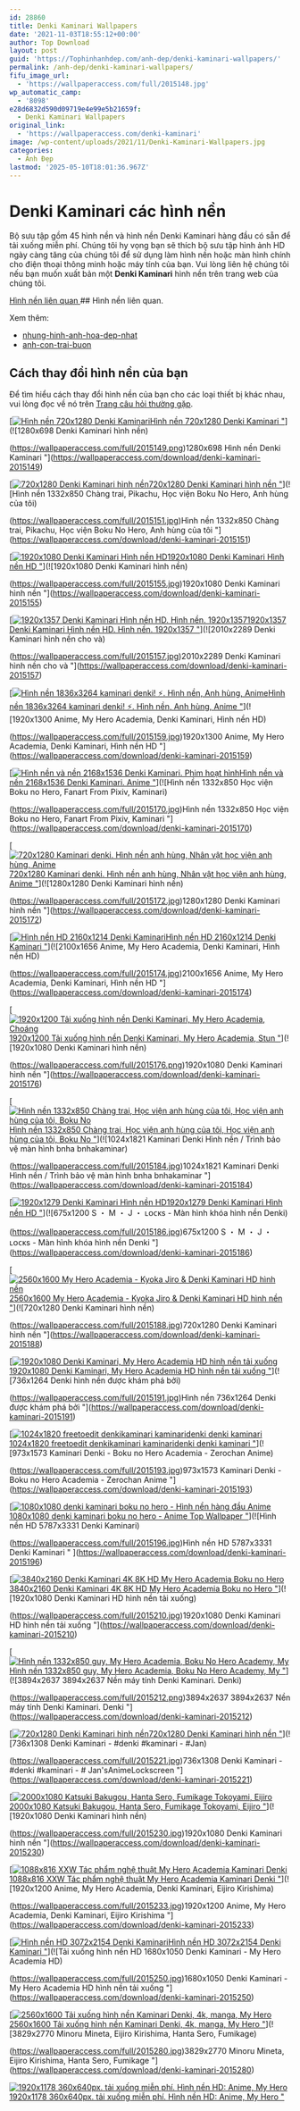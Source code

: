 ```yaml
---
id: 28860
title: Denki Kaminari Wallpapers
date: '2021-11-03T18:55:12+00:00'
author: Top Download
layout: post
guid: 'https://Tophinhanhdep.com/anh-dep/denki-kaminari-wallpapers/'
permalink: /anh-dep/denki-kaminari-wallpapers/
fifu_image_url:
  - 'https://wallpaperaccess.com/full/2015148.jpg'
wp_automatic_camp:
  - '8098'
e28d6832d590d09719e4e99e5b21659f:
  - Denki Kaminari Wallpapers
original_link:
  - 'https://wallpaperaccess.com/denki-kaminari'
image: /wp-content/uploads/2021/11/Denki-Kaminari-Wallpapers.jpg
categories:
  - Ảnh Đẹp
lastmod: '2025-05-10T18:01:36.967Z'
---
```

# Denki Kaminari các hình nền

Bộ sưu tập gồm 45 hình nền và hình nền Denki Kaminari hàng đầu có sẵn để tải xuống miễn phí. Chúng tôi hy vọng bạn sẽ thích bộ sưu tập hình ảnh HD ngày càng tăng của chúng tôi để sử dụng làm hình nền hoặc màn hình chính cho điện thoại thông minh hoặc máy tính của bạn. Vui lòng liên hệ chúng tôi nếu bạn muốn xuất bản một **Denki Kaminari** hình nền trên trang web của chúng tôi.

[Hình nền liên quan ](#related) ## Hình nền liên quan.

   
 Xem thêm:

   
- [nhung-hinh-anh-hoa-dep-nhat](https://tophinhanhdep.com/hinh-hoa-dep/nhung-hinh-anh-hoa-dep-nhat/)
- [anh-con-trai-buon](https://tophinhanhdep.com/anh-avatar/anh-con-trai-buon/)

## Cách thay đổi hình nền của bạn

Để tìm hiểu cách thay đổi hình nền của bạn cho các loại thiết bị khác nhau, vui lòng đọc về nó trên [Trang câu hỏi thường gặp](https://tophinhanhdep.com/faq/).

  
[[![Hình nền 720x1280 Denki Kaminari](https://wallpaperaccess.com/full/2015148.jpg)Hình nền 720x1280 Denki Kaminari "](https://wallpaperaccess.com/download/denki-kaminari-2015148)](![1280x698 Denki Kaminari hình nền)

(https://wallpaperaccess.com/full/2015149.png)1280x698 Hình nền Denki Kaminari "](https://wallpaperaccess.com/download/denki-kaminari-2015149)

[[![720x1280 Denki Kaminari hình nền](https://wallpaperaccess.com/full/2015150.jpg)720x1280 Denki Kaminari hình nền "](https://wallpaperaccess.com/download/denki-kaminari-2015150)](![Hình nền 1332x850 Chàng trai, Pikachu, Học viện Boku No Hero, Anh hùng của tôi)

(https://wallpaperaccess.com/full/2015151.jpg)Hình nền 1332x850 Chàng trai, Pikachu, Học viện Boku No Hero, Anh hùng của tôi "](https://wallpaperaccess.com/download/denki-kaminari-2015151)

[[![1920x1080 Denki Kaminari Hình nền HD](https://wallpaperaccess.com/full/2015154.png)1920x1080 Denki Kaminari Hình nền HD "](https://wallpaperaccess.com/download/denki-kaminari-2015154)](![1920x1080 Denki Kaminari hình nền)

(https://wallpaperaccess.com/full/2015155.jpg)1920x1080 Denki Kaminari hình nền "](https://wallpaperaccess.com/download/denki-kaminari-2015155)

[[![1920x1357 Denki Kaminari Hình nền HD.  Hình nền.  1920x1357](https://wallpaperaccess.com/full/2015156.png)1920x1357 Denki Kaminari Hình nền HD. Hình nền. 1920x1357 "](https://wallpaperaccess.com/download/denki-kaminari-2015156)](![2010x2289 Denki Kaminari hình nền cho và)

(https://wallpaperaccess.com/full/2015157.jpg)2010x2289 Denki Kaminari hình nền cho và "](https://wallpaperaccess.com/download/denki-kaminari-2015157)

[[![Hình nền 1836x3264 kaminari denki!  ⚡️.  Hình nền, Anh hùng, Anime](https://wallpaperaccess.com/full/2015158.jpg)Hình nền 1836x3264 kaminari denki! ⚡️. Hình nền, Anh hùng, Anime "](https://wallpaperaccess.com/download/denki-kaminari-2015158)](![1920x1300 Anime, My Hero Academia, Denki Kaminari, Hình nền HD)

(https://wallpaperaccess.com/full/2015159.jpg)1920x1300 Anime, My Hero Academia, Denki Kaminari, Hình nền HD "](https://wallpaperaccess.com/download/denki-kaminari-2015159)

[[![Hình nền và nền 2168x1536 Denki Kaminari.  Phim hoạt hình](https://wallpaperaccess.com/full/2015169.jpg)Hình nền và nền 2168x1536 Denki Kaminari. Anime "](https://wallpaperaccess.com/download/denki-kaminari-2015169)](![Hình nền 1332x850 Học viện Boku no Hero, Fanart From Pixiv, Kaminari)

(https://wallpaperaccess.com/full/2015170.jpg)Hình nền 1332x850 Học viện Boku no Hero, Fanart From Pixiv, Kaminari "](https://wallpaperaccess.com/download/denki-kaminari-2015170)

[[![720x1280 Kaminari denki.  Hình nền anh hùng, Nhân vật học viện anh hùng, Anime](https://wallpaperaccess.com/full/2015171.jpg)720x1280 Kaminari denki. Hình nền anh hùng, Nhân vật học viện anh hùng, Anime "](https://wallpaperaccess.com/download/denki-kaminari-2015171)](![1280x1280 Denki Kaminari hình nền)

(https://wallpaperaccess.com/full/2015172.jpg)1280x1280 Denki Kaminari hình nền "](https://wallpaperaccess.com/download/denki-kaminari-2015172)

[[![Hình nền HD 2160x1214 Denki Kaminari](https://wallpaperaccess.com/full/2015173.jpg)Hình nền HD 2160x1214 Denki Kaminari "](https://wallpaperaccess.com/download/denki-kaminari-2015173)](![2100x1656 Anime, My Hero Academia, Denki Kaminari, Hình nền HD)

(https://wallpaperaccess.com/full/2015174.jpg)2100x1656 Anime, My Hero Academia, Denki Kaminari, Hình nền HD "](https://wallpaperaccess.com/download/denki-kaminari-2015174)

[[![1920x1200 Tải xuống hình nền Denki Kaminari, My Hero Academia, Choáng](https://wallpaperaccess.com/full/2015175.jpg)1920x1200 Tải xuống hình nền Denki Kaminari, My Hero Academia, Stun "](https://wallpaperaccess.com/download/denki-kaminari-2015175)](![1920x1080 Denki Kaminari hình nền)

(https://wallpaperaccess.com/full/2015176.png)1920x1080 Denki Kaminari hình nền "](https://wallpaperaccess.com/download/denki-kaminari-2015176)

[[![Hình nền 1332x850 Chàng trai, Học viện anh hùng của tôi, Học viện anh hùng của tôi, Boku No](https://wallpaperaccess.com/full/2015181.jpg)Hình nền 1332x850 Chàng trai, Học viện anh hùng của tôi, Học viện anh hùng của tôi, Boku No "](https://wallpaperaccess.com/download/denki-kaminari-2015181)](![1024x1821 Kaminari Denki Hình nền / Trình bảo vệ màn hình bnha bnhakaminar)

(https://wallpaperaccess.com/full/2015184.jpg)1024x1821 Kaminari Denki Hình nền / Trình bảo vệ màn hình bnha bnhakaminar "](https://wallpaperaccess.com/download/denki-kaminari-2015184)

[[![1920x1279 Denki Kaminari Hình nền HD](https://wallpaperaccess.com/full/840734.jpg)1920x1279 Denki Kaminari Hình nền HD "](https://wallpaperaccess.com/download/denki-kaminari-840734)](![675x1200 S ・ M ・ J ・ ʟᴏᴄᴋs - Màn hình khóa hình nền Denki)

(https://wallpaperaccess.com/full/2015186.jpg)675x1200 S ・ M ・ J ・ ʟᴏᴄᴋs - Màn hình khóa hình nền Denki "](https://wallpaperaccess.com/download/denki-kaminari-2015186)

[[![2560x1600 My Hero Academia - Kyoka Jiro & Denki Kaminari HD hình nền](https://wallpaperaccess.com/full/2015187.jpg)2560x1600 My Hero Academia - Kyoka Jiro &amp; Denki Kaminari HD hình nền "](https://wallpaperaccess.com/download/denki-kaminari-2015187)](![720x1280 Denki Kaminari hình nền)

(https://wallpaperaccess.com/full/2015188.jpg)720x1280 Denki Kaminari hình nền "](https://wallpaperaccess.com/download/denki-kaminari-2015188)

[[![1920x1080 Denki Kaminari, My Hero Academia HD hình nền tải xuống](https://wallpaperaccess.com/full/2015190.jpg)1920x1080 Denki Kaminari, My Hero Academia HD hình nền tải xuống "](https://wallpaperaccess.com/download/denki-kaminari-2015190)](![736x1264 Denki hình nền được khám phá bởi)

(https://wallpaperaccess.com/full/2015191.jpg)Hình nền 736x1264 Denki được khám phá bởi "](https://wallpaperaccess.com/download/denki-kaminari-2015191)

[[![1024x1820 freetoedit denkikaminari kaminaridenki denki kaminari](https://wallpaperaccess.com/full/2015192.jpg)1024x1820 freetoedit denkikaminari kaminaridenki denki kaminari "](https://wallpaperaccess.com/download/denki-kaminari-2015192)](![973x1573 Kaminari Denki - Boku no Hero Academia - Zerochan Anime)

(https://wallpaperaccess.com/full/2015193.jpg)973x1573 Kaminari Denki - Boku no Hero Academia - Zerochan Anime "](https://wallpaperaccess.com/download/denki-kaminari-2015193)

[[![1080x1080 denki kaminari boku no hero - Hình nền hàng đầu Anime](https://wallpaperaccess.com/full/2015195.png)1080x1080 denki kaminari boku no hero - Anime Top Wallpaper "](https://wallpaperaccess.com/download/denki-kaminari-2015195)](![Hình nền HD 5787x3331 Denki Kaminari)

(https://wallpaperaccess.com/full/2015196.jpg)Hình nền HD 5787x3331 Denki Kaminari " ](https://wallpaperaccess.com/download/denki-kaminari-2015196)

[[![3840x2160 Denki Kaminari 4K 8K HD My Hero Academia Boku no Hero](https://wallpaperaccess.com/full/2015199.jpg)3840x2160 Denki Kaminari 4K 8K HD My Hero Academia Boku no Hero "](https://wallpaperaccess.com/download/denki-kaminari-2015199)](![1920x1080 Denki Kaminari HD hình nền tải xuống)

(https://wallpaperaccess.com/full/2015210.jpg)1920x1080 Denki Kaminari HD hình nền tải xuống "](https://wallpaperaccess.com/download/denki-kaminari-2015210)

[[![Hình nền 1332x850 guy, My Hero Academia, Boku No Hero Academy, My](https://wallpaperaccess.com/full/2015211.jpg)Hình nền 1332x850 guy, My Hero Academia, Boku No Hero Academy, My "](https://wallpaperaccess.com/download/denki-kaminari-2015211)](![3894x2637 3894x2637 Nền máy tính Denki Kaminari.  Denki)

(https://wallpaperaccess.com/full/2015212.png)3894x2637 3894x2637 Nền máy tính Denki Kaminari. Denki "](https://wallpaperaccess.com/download/denki-kaminari-2015212)

[[![720x1280 Denki Kaminari hình nền](https://wallpaperaccess.com/full/2015220.jpg)720x1280 Denki Kaminari hình nền "](https://wallpaperaccess.com/download/denki-kaminari-2015220)](![736x1308 Denki Kaminari - #denki #kaminari - #Jan)

(https://wallpaperaccess.com/full/2015221.jpg)736x1308 Denki Kaminari - #denki #kaminari - # Jan'sAnimeLockscreen "](https://wallpaperaccess.com/download/denki-kaminari-2015221)

[[![2000x1080 Katsuki Bakugou, Hanta Sero, Fumikage Tokoyami, Eijiro](https://wallpaperaccess.com/full/2015222.jpg)2000x1080 Katsuki Bakugou, Hanta Sero, Fumikage Tokoyami, Eijiro "](https://wallpaperaccess.com/download/denki-kaminari-2015222)](![1920x1080 Denki Kaminari hình nền)

(https://wallpaperaccess.com/full/2015230.jpg)1920x1080 Denki Kaminari hình nền "](https://wallpaperaccess.com/download/denki-kaminari-2015230)

[[![1088x816 XXW Tác phẩm nghệ thuật My Hero Academia Kaminari Denki](https://wallpaperaccess.com/full/2015231.jpg)1088x816 XXW Tác phẩm nghệ thuật My Hero Academia Kaminari Denki "](https://wallpaperaccess.com/download/denki-kaminari-2015231)](![1920x1200 Anime, My Hero Academia, Denki Kaminari, Eijiro Kirishima)

(https://wallpaperaccess.com/full/2015233.jpg)1920x1200 Anime, My Hero Academia, Denki Kaminari, Eijiro Kirishima "](https://wallpaperaccess.com/download/denki-kaminari-2015233)

[[![Hình nền HD 3072x2154 Denki Kaminari](https://wallpaperaccess.com/full/1134249.png)Hình nền HD 3072x2154 Denki Kaminari "](https://wallpaperaccess.com/download/denki-kaminari-1134249)](![Tải xuống hình nền HD 1680x1050 Denki Kaminari - My Hero Academia HD)

(https://wallpaperaccess.com/full/2015250.jpg)1680x1050 Denki Kaminari - My Hero Academia HD hình nền tải xuống "](https://wallpaperaccess.com/download/denki-kaminari-2015250)

[[![2560x1600 Tải xuống hình nền Kaminari Denki, 4k, manga, My Hero](https://wallpaperaccess.com/full/2015275.jpg)2560x1600 Tải xuống hình nền Kaminari Denki, 4k, manga, My Hero "](https://wallpaperaccess.com/download/denki-kaminari-2015275)](![3829x2770 Minoru Mineta, Eijiro Kirishima, Hanta Sero, Fumikage)

(https://wallpaperaccess.com/full/2015280.jpg)3829x2770 Minoru Mineta, Eijiro Kirishima, Hanta Sero, Fumikage "](https://wallpaperaccess.com/download/denki-kaminari-2015280)

[![1920x1178 360x640px.  tải xuống miễn phí.  Hình nền HD: Anime, My Hero](https://wallpaperaccess.com/full/2015287.jpg)1920x1178 360x640px. tải xuống miễn phí. Hình nền HD: Anime, My Hero "](https://wallpaperaccess.com/download/denki-kaminari-2015287)
